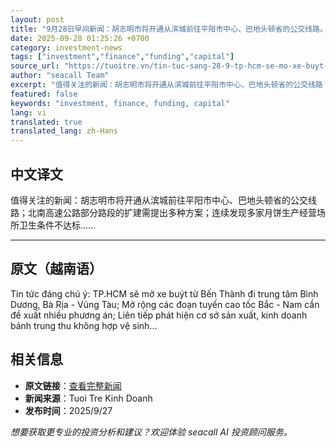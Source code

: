 ```yaml
---
layout: post
title: "9月28日早间新闻：胡志明市将开通从滨城前往平阳市中心、巴地头顿省的公交线路。"
date: 2025-09-28 01:25:26 +0700
category: investment-news
tags: ["investment","finance","funding","capital"]
source_url: "https://tuoitre.vn/tin-tuc-sang-28-9-tp-hcm-se-mo-xe-buyt-tu-ben-thanh-di-trung-tam-binh-duong-ba-ria-vung-tau-20250927224914516.htm"
author: "seacall Team"
excerpt: "值得关注的新闻：胡志明市将开通从滨城前往平阳市中心、巴地头顿省的公交线路；北南高速公路部分路段的扩建需提出多种方案；连续发现多家月饼生产经营场所卫生条件不达标……..."
featured: false
keywords: "investment, finance, funding, capital"
lang: vi
translated: true
translated_lang: zh-Hans
---
```


## 中文译文

值得关注的新闻：胡志明市将开通从滨城前往平阳市中心、巴地头顿省的公交线路；北南高速公路部分路段的扩建需提出多种方案；连续发现多家月饼生产经营场所卫生条件不达标……

---

## 原文（越南语）

Tin tức đáng chú ý: TP.HCM sẽ mở xe buýt từ Bến Thành đi trung tâm Bình Dương, Bà Rịa - Vũng Tàu; Mở rộng các đoạn tuyến cao tốc Bắc - Nam cần đề xuất nhiều phương án; Liên tiếp phát hiện cơ sở sản xuất, kinh doanh bánh trung thu không hợp vệ sinh...

## 相关信息

- **原文链接**：[查看完整新闻](https://tuoitre.vn/tin-tuc-sang-28-9-tp-hcm-se-mo-xe-buyt-tu-ben-thanh-di-trung-tam-binh-duong-ba-ria-vung-tau-20250927224914516.htm)
- **新闻来源**：Tuoi Tre Kinh Doanh
- **发布时间**：2025/9/27

*想要获取更专业的投资分析和建议？欢迎体验 seacall AI 投资顾问服务。*